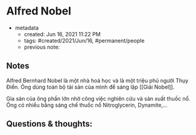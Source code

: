 # Alfred Nobel

- metadata
	- created: Jun 16, 2021 11:22 PM 
	- tags: #created/2021/Jun/16, #permanent/people 
	- previous note:

## Notes
Alfred Bernhard Nobel là một nhà hoá học và là một triệu phú người Thụy Điển. Ông dùng toàn bộ tài sản của mình để sáng lập [[Giải Nobel]].

Gia sản của ông phần lớn nhờ công việc nghiên cứu và sản xuất thuốc nổ. Ông có nhiều bằng sáng chế thuốc nổ Nitroglycerin, Dynamite,...

## Questions & thoughts:

